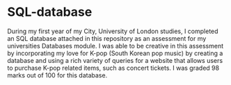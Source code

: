 # SQL-database
During my first year of my City, University of London studies, I completed an SQL database attached in this repository as an assessment for my universities Databases module. I was able to be creative in this assessment by incorporating my love for K-pop (South Korean pop music) by creating a database and using a rich variety of queries for a website that allows users to purchase K-pop related items, such as concert tickets. I was graded 98 marks out of 100 for this database. 
